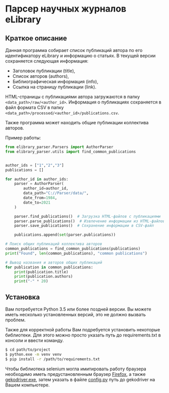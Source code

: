 # Парсер научных журналов eLibrary

Краткое описание
----------------

Данная программа собирает список публикаций автора по его идентификатору eLibrary и информацию о статьях. В текущей версии сохраняется следующая информация:
* Заголовок публикации (title), 
* Список авторов (authors), 
* Библиографическая информация (info), 
* Ссылка на страницу публикации (link). 

HTML-страницы с публикациями автора загружаются в папку `<data_path>/raw/<author_id>`. Информация о публикациях сохраняется в файл формата CSV в папку `<data_path>/processed/<author_id>/publications.csv`. 

Также программа может находить общие публикации коллектива авторов.

Пример работы:

```python
from elibrary_parser.Parsers import AuthorParser
from elibrary_parser.utils import find_common_publications


author_ids = ["1","2","3"]
publications = []

for author_id in author_ids:
    parser = AuthorParser(
        author_id=author_id,
        data_path="C://Parser/data/",
        date_from=1984, 
        date_to=2021 
    )

    parser.find_publications()  # Загрузка HTML-файлов с публикациями
    parser.parse_publications()  # Извлечение информации из HTML-файлов
    parser.save_publications()  # Сохранение информации в CSV-файл

    publications.append(set(parser.publications))

# Поиск общих публикаций коллектива авторов
common_publications = find_common_publications(publications)
print("Found", len(common_publications), "common publications")

# Вывод названия и авторов общих публикаций
for publication in common_publications:
    print(publication.title)
    print(publication.authors)
    print("-" * 20)

```

Установка
---------

Вам потребуется Python 3.5 или более поздней версии. Вы можете иметь несколько установленных версий, это не должно вызвать проблем.

Также для корректной работы Вам подребуется установить некоторые библиотеки. Для этого можно просто указать путь до requirements.txt в консоли и ввести команду.

```bash
$ cd path/to/project
$ python.exe -m venv venv
$ pip install -r /path/to/requirements.txt
```
Чтобы библиотека selenium могла имитировать работу браузера необходимо иметь предустановленным браузер [Firefox](https://www.mozilla.org/en-US/firefox/new/), а также [gekodriver.exe](https://github.com/mozilla/geckodriver/releases), затем указать в файле [config.py](elibrary_parser/config.py) путь до gekodriver на Вашем компьютере.
